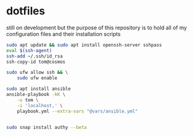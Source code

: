 # dotfiles
still on development but the purpose of this repository is to hold all of my configuration files and their installation scripts

```bash
sudo apt update && sudo apt install openssh-server sshpass
eval $(ssh-agent)
ssh-add ~/.ssh/id_rsa
ssh-copy-id tom@cosmos

sudo ufw allow ssh && \
    sudo ufw enable

sudo apt install ansible
ansible-playbook -kK \
    -u tom \
    -i 'localhost,' \
    playbook.yml --extra-vars "@vars/ansible.yml"


sudo snap install authy --beta
```

